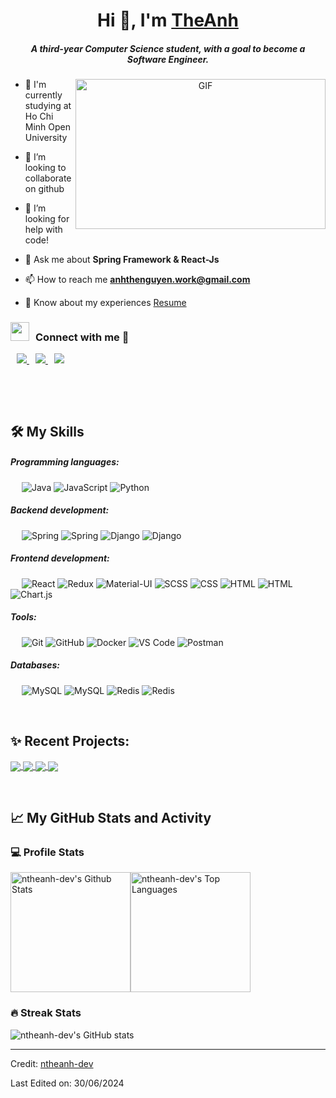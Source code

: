   <h1 align="center">Hi 👋, I'm <a href="https://github.com/ntheanh-dev" target="blank">
TheAnh</a></h1>
<h5 align="center">A third-year Computer Science student, with a goal to become a Software Engineer.</h5>

<a target="_blank" align="center">
  <img align="right" top="500" height="240" width="400" alt="GIF" src="https://media.giphy.com/media/SWoSkN6DxTszqIKEqv/giphy.gif">
</a>
<ul>
<li>
<p>🌱 I'm currently studying at Ho Chi Minh Open University</p>
</li>
<li>
<p>👯 I’m looking to collaborate on github</p>
</li>
<li>
<p>🤔 I’m looking for help with code!</p>
</li>
<li>
<p>💬 Ask me about <strong>Spring Framework &amp; React-Js</strong></p>
</li>
<li>
<p>📫 How to reach me <strong><a href="mailto:anhthenguyen.work@gmail.com">anhthenguyen.work@gmail.com</a></strong></p>
</li>
<li>
<p>📄 Know about my experiences <a href="https://drive.google.com/file/d/1sV6fMQSh9NuQfASZvdoDUcXU7yOHRfbR/view" target="blank">Resume</a></p>
</li>
</ul>
<h3 > <img src="https://media.giphy.com/media/iY8CRBdQXODJSCERIr/giphy.gif" width="30" height="30" style="margin-right: 10px;">Connect with me 🤝 </h3>
<div class="icons-social" >
    <a style="margin-left: 10px;" target="_blank" href="http://www.linkedin.com/in/anhthenguyen204/">
			<img src="https://img.icons8.com/doodle/40/000000/linkedin--v2.png">
    </a>
    <a style="margin-left: 10px;" target="_blank" href="https://github.com/ntheanh-dev">
		  <img src="https://img.icons8.com/doodle/40/000000/github--v1.png">
    </a>
        <a style="margin-left: 10px;" target="_blank" href="https://www.instagram.com/thean_20.04/">
			<img src="https://img.icons8.com/doodle/40/000000/instagram-new--v2.png"></a>
</div>
<p> </p>
<p> </p>
<h2 id="️-my-skills">🛠️ My Skills</h2>
<h5 id="programming-languages">Programming languages:</h5>
<p> 
<img src="https://img.shields.io/badge/-Java-000?&amp;logo=OPENJDK" alt="Java">
<img src="https://img.shields.io/badge/-JavaScript-000?&amp;logo=JavaScript" alt="JavaScript">
<img src="https://img.shields.io/badge/-Python-000?&amp;logo=Python" alt="Python">
<h5 id="programming-languages">Backend development:</h5>
<p> 
<img src="https://img.shields.io/badge/-SpringMVC-000?&amp;logo=SPRING" alt="Spring">
<img src="https://img.shields.io/badge/-SpringBoot-000?&amp;logo=SPRING" alt="Spring">
<img src="https://img.shields.io/badge/-Django-000?&amp;logo=Django" alt="Django">
<img src="https://img.shields.io/badge/-Flask-000?&amp;logo=Flask" alt="Django">
<h5 id="frontend-development">Frontend development:</h5>
<p> 
<img src="https://img.shields.io/badge/-React-000?&amp;logo=React" alt="React">
<img src="https://img.shields.io/badge/-Redux-000?&amp;logo=Redux" alt="Redux">
<img src="https://img.shields.io/badge/-Material--UI-000?&amp;logo=Material-UI" alt="Material-UI">
<img src="https://img.shields.io/badge/-SCSS-000?&amp;logo=Sass" alt="SCSS">
<img src="https://img.shields.io/badge/-CSS-000?&amp;logo=CSS3" alt="CSS">
<img src="https://img.shields.io/badge/-HTML-000?&amp;logo=HTML5" alt="HTML">
<img src="https://img.shields.io/badge/-JQUERY-000?&amp;logo=JQUERY" alt="HTML">
<img src="https://img.shields.io/badge/-Chart.js-000?&amp;logo=Chart.js" alt="Chart.js"></p>
<h5 id="tools">Tools:</h5>
<p> 
<img src="https://img.shields.io/badge/-Git-000?&amp;logo=Git" alt="Git">
<img src="https://img.shields.io/badge/-GitHub-000?&amp;logo=GitHub" alt="GitHub">
<img src="https://img.shields.io/badge/-Docker-000?&amp;logo=Docker" alt="Docker">
<img src="https://img.shields.io/badge/-VS%20Code-000?&amp;logo=Visual-Studio-Code" alt="VS Code">
<img src="https://img.shields.io/badge/-Postman-000?&amp;logo=Postman" alt="Postman"></p>
<h5 id="databases">Databases:</h5>
<p> 
<img src="https://img.shields.io/badge/-MySQL-000?&amp;logo=MySQL" alt="MySQL">
<img src="https://img.shields.io/badge/-SQLServer-000?&amp;logo=microsoft-sql-server" alt="MySQL">
<img src="https://img.shields.io/badge/-Redis-000?&amp;logo=Redis" alt="Redis">
<img src="https://img.shields.io/badge/-Firebase-000?&amp;logo=Firebase" alt="Redis">
<p> </p>
<h2 id="️-my-outstanding -repo">✨ Recent Projects:</h2>
<a href="https://github.com/ntheanh-dev/apartment-management/">
  <img align="center" src="https://github-readme-stats-sigma-five.vercel.app/api/pin/?username=ntheanh-dev&repo=apartment-management&theme=dark" />
</a>   
<a href="https://github.com/ntheanh-dev/qwicker-django-backend">
  <img align="center" src="https://github-readme-stats-sigma-five.vercel.app/api/pin/?username=ntheanh-dev&repo=qwicker-django-backend&theme=dark" />
</a>   
<a href="https://github.com/ntheanh-dev/msistore-react">
  <img align="center" src="https://github-readme-stats-sigma-five.vercel.app/api/pin/?username=ntheanh-dev&repo=msistore-react&theme=dark" />
</a>   
<a href="https://github.com/ntheanh-dev/single-hotel-mangement">
  <img align="center" src="https://github-readme-stats-sigma-five.vercel.app/api/pin/?username=ntheanh-dev&repo=single-hotel-mangement&theme=dark" />
</a>   
<p> </p>

<h2 id="-my-github-stats-and-activity">📈 My GitHub Stats and Activity</h2>
<h3 id="-profile-stats">💻 Profile Stats</h3>
<p><img alt="ntheanh-dev's Github Stats" src="https://github-readme-stats.vercel.app/api/?username=ntheanh-dev&amp;show_icons=true&amp;include_all_commits=true&amp;count_private=true&amp;theme=react&amp;hide_border=true&amp;bg_color=1F222E&amp;title_color=F85D7F&amp;icon_color=F8D866" height="192px"><img alt="ntheanh-dev's Top Languages" src="https://github-readme-stats.vercel.app/api/top-langs/?username=ntheanh-dev&amp;langs_count=8&amp;layout=compact&amp;theme=react&amp;hide_border=true&amp;bg_color=1F222E&amp;title_color=F85D7F&amp;icon_color=F8D866" height="192px"></p>
<h3 id="-streak-stats">🔥 Streak Stats</h3>
<p><img src="https://github-readme-streak-stats.herokuapp.com/?user=ntheanh-dev&amp;theme=tokyonight" alt="ntheanh-dev's GitHub stats"></p>

<hr>
<p>Credit: <a href="https://github.com/ntheanh-dev">ntheanh-dev</a></p>
<p>Last Edited on: 30/06/2024</p>
